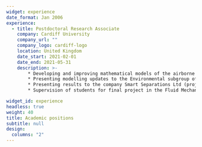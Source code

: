 ```yaml
---
widget: experience
date_format: Jan 2006
experience:
  - title: Postdoctoral Research Associate
    company: Cardiff University
    company_url: ""
    company_logo: cardiff-logo
    location: United Kingdom
    date_start: 2021-02-01
    date_end: 2021-05-31
    description: >-
        * Developing and improving mathematical models of the airborne transmission of COVID-19 indoors.
        * Presenting modelling updates to the Environmental subgroup of the Technical Advisory Group of the Welsh Government (project sponsor). 
        * Presenting results to the company Smart Separations Ltd (project sponsor).
        * Supervision of students for final project in the Fluid Mechanics course.

widget_id: experience
headless: true
weight: 40
title: Academic positions
subtitle: null
design:
  columns: "2"
---
```


